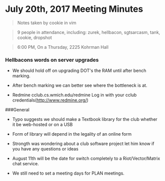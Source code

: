 # July 20th, 2017 Meeting Minutes
> Notes taken by cookie in vim

> 9 people in attendance, including: zurek, hellbacon, sgtsarcasm, tank, cookie, dropshot

> 6:00 PM, On a Thursday, 2225 Kohrman Hall

### Hellbacons words on server upgrades
- We should hold off on upgrading DOT's the RAM until after bench marking.

- After bench marking we can better see where the bottleneck is at.

- Redmine cclub.cs.wmich.edu/redmine Log in with your cclub credentials(http://www.redmine.org/)

###General
- Typo suggests we should make a Textbook library for the club whether it be web-hosted or on a USB

- Form of library will depend in the legality of an online form

- Strongth was wondering about a club software project let him know if you have any questions or ideas

- August 11th will be the date for switch completely to a Riot/Vector/Matrix chat service.

- We still need to set a meeting days for PLAN meetings.
